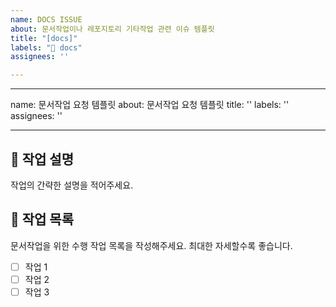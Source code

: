 ```yaml
---
name: DOCS ISSUE
about: 문서작업이나 레포지토리 기타작업 관련 이슈 템플릿
title: "[docs]"
labels: "📑 docs"
assignees: ''

---
```


---
name: 문서작업 요청 템플릿
about: 문서작업 요청 템플릿
title: ''
labels: ''
assignees: ''

---

## 🔨 작업 설명
작업의 간략한 설명을 적어주세요.

## 🚧 작업 목록
문서작업을 위한 수행 작업 목록을 작성해주세요. 최대한 자세할수록 좋습니다.
- [ ] 작업 1
- [ ] 작업 2
- [ ] 작업 3
